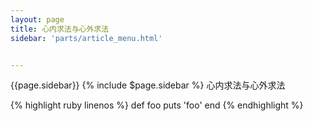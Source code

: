 ```yaml
---
layout: page
title: 心内求法与心外求法
sidebar: 'parts/article_menu.html'


---
```


{{page.sidebar}}
{% include $page.sidebar %}
心内求法与心外求法



{% highlight ruby linenos %}
def foo
  puts 'foo'
end
{% endhighlight %}